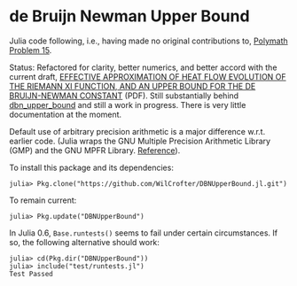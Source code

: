 # de Bruijn Newman Upper Bound

Julia code following, i.e., having made no original contributions to, [Polymath Problem 15](http://michaelnielsen.org/polymath1/index.php?title=De_Bruijn-Newman_constant).

Status: Refactored for clarity, better numerics, and better accord with the current draft, [EFFECTIVE APPROXIMATION OF HEAT FLOW EVOLUTION OF THE RIEMANN XI FUNCTION, AND AN UPPER BOUND FOR THE DE BRUIJN-NEWMAN CONSTANT](https://github.com/teorth/dbn_upper_bound/blob/master/Writeup/debruijn.pdf) (PDF). Still substantially behind [dbn_upper_bound](https://github.com/teorth/dbn_upper_bound) and still a work in progress. There is very little documentation at the moment.

Default use of arbitrary precision arithmetic is a major difference w.r.t. earlier code. (Julia wraps the GNU Multiple Precision Arithmetic Library (GMP) and the GNU MPFR Library. [Reference](https://docs.julialang.org/en/stable/manual/integers-and-floating-point-numbers/#Arbitrary-Precision-Arithmetic-1)). 

To install this package and its dependencies:

```
julia> Pkg.clone("https://github.com/WilCrofter/DBNUpperBound.jl.git")
```
To remain current:
```
julia> Pkg.update("DBNUpperBound")
```

In Julia 0.6, `Base.runtests()` seems to fail under certain circumstances. If so, the following alternative should work:

```
julia> cd(Pkg.dir("DBNUpperBound"))
julia> include("test/runtests.jl")
Test Passed
```